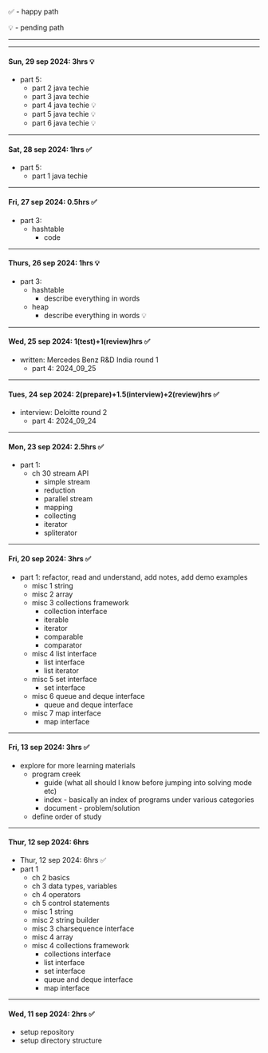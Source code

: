 ✅ - happy path

💡 - pending path

------------------------------------------------------

------------------------------------------------------

#### Sun, 29 sep 2024: 3hrs 💡
- part 5:
  - part 2 java techie
  - part 3 java techie
  - part 4 java techie 💡
  - part 5 java techie 💡
  - part 6 java techie 💡

------------------------------------------------------

#### Sat, 28 sep 2024: 1hrs ✅
- part 5:
  - part 1 java techie

------------------------------------------------------

#### Fri, 27 sep 2024: 0.5hrs ✅
- part 3:
  - hashtable
    - code

------------------------------------------------------

#### Thurs, 26 sep 2024: 1hrs 💡
- part 3:
  - hashtable
    - describe everything in words
  - heap
    - describe everything in words 💡

------------------------------------------------------

#### Wed, 25 sep 2024: 1(test)+1(review)hrs ✅
- written: Mercedes Benz R&D India round 1
  - part 4: 2024_09_25
------------------------------------------------------

#### Tues, 24 sep 2024: 2(prepare)+1.5(interview)+2(review)hrs ✅
- interview: Deloitte round 2
  - part 4: 2024_09_24

------------------------------------------------------

#### Mon, 23 sep 2024: 2.5hrs ✅
- part 1:
  - ch 30 stream API
    - simple stream
    - reduction
    - parallel stream
    - mapping
    - collecting
    - iterator
    - spliterator

------------------------------------------------------
#### Fri, 20 sep 2024: 3hrs ✅
- part 1: refactor, read and understand, add notes, add demo examples
  - misc 1 string
  - misc 2 array
  - misc 3 collections framework
    - collection interface
    - iterable
    - iterator
    - comparable
    - comparator
  - misc 4 list interface
    - list interface
    - list iterator
  - misc 5 set interface
    - set interface
  - misc 6 queue and deque interface
    - queue and deque interface
  - misc 7 map interface
    - map interface

------------------------------------------------------
#### Fri, 13 sep 2024: 3hrs ✅
- explore for more learning materials
    - program creek
        - guide (what all should I know before jumping into solving mode etc)
        - index - basically an index of programs under various categories
        - document - problem/solution
    - define order of study

------------------------------------------------------
#### Thur, 12 sep 2024: 6hrs 
- Thur, 12 sep 2024: 6hrs ✅
- part 1
    - ch 2 basics
    - ch 3 data types, variables
    - ch 4 operators
    - ch 5 control statements
    - misc 1 string
    - misc 2 string builder
    - misc 3 charsequence interface
    - misc 4 array
    - misc 4 collections framework
        - collections interface
        - list interface
        - set interface
        - queue and deque interface
        - map interface
------------------------------------------------------
#### Wed, 11 sep 2024: 2hrs ✅
- setup repository
- setup directory structure